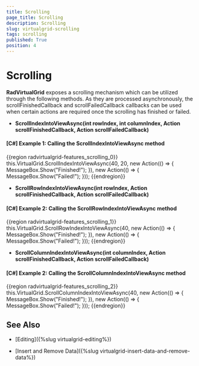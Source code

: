 ```yaml
---
title: Scrolling
page_title: Scrolling
description: Scrolling
slug: virtualgrid-scrolling
tags: scrolling
published: True
position: 4
---
```


# Scrolling

__RadVirtualGrid__ exposes a scrolling mechanism which can be utilized through the following methods. As they are processed asynchronously, the scrollFinishedCallback and scrollFailedCallback callbacks can be used when certain actions are required once the scrolling has finished or failed.

* __ScrollIndexIntoViewAsync(int rowIndex, int columnIndex, Action scrollFinishedCallback, Action scrollFailedCallback)__

#### __[C#] Example 1: Calling the ScrollIndexIntoViewAsync method__

{{region radvirtualgrid-features_scrolling_0}}
	 this.VirtualGrid.ScrollIndexIntoViewAsync(40, 20,
            new Action(() =>
            {
                MessageBox.Show("Finished!");
            }),
            new Action(() =>
            {
                MessageBox.Show("Failed!");
            }));
{{endregion}}

* __ScrollRowIndexIntoViewAsync(int rowIndex, Action scrollFinishedCallback, Action scrollFailedCallback)__

#### __[C#] Example 2: Calling the ScrollRowIndexIntoViewAsync method__

{{region radvirtualgrid-features_scrolling_1}}
	this.VirtualGrid.ScrollRowIndexIntoViewAsync(40,
                new Action(() =>
                {
                    MessageBox.Show("Finished!");
                }),
            new Action(() =>
            {
                MessageBox.Show("Failed!");
            }));
{{endregion}}

* __ScrollColumnIndexIntoViewAsync(int columnIndex, Action scrollFinishedCallback, Action scrollFailedCallback)__

#### __[C#] Example 2: Calling the ScrollColumnIndexIntoViewAsync method__

{{region radvirtualgrid-features_scrolling_2}}
	this.VirtualGrid.ScrollColumnIndexIntoViewAsync(40,
                new Action(() =>
                {
                    MessageBox.Show("Finished!");
                }),
            new Action(() =>
            {
                MessageBox.Show("Failed!");
            }));
{{endregion}}

## See Also 

* [Editing]({%slug virtualgrid-editing%})

* [Insert and Remove Data]({%slug virtualgrid-insert-data-and-remove-data%})